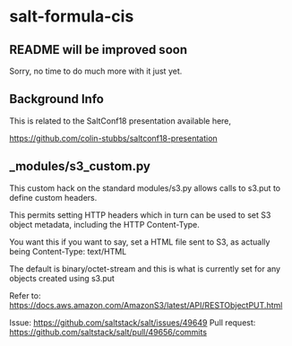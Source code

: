 # salt-formula-cis

## README will be improved soon

Sorry, no time to do much more with it just yet.

## Background Info

This is related to the SaltConf18 presentation available here,

https://github.com/colin-stubbs/saltconf18-presentation

## _modules/s3_custom.py

This custom hack on the standard modules/s3.py allows calls to s3.put to define custom headers.

This permits setting HTTP headers which in turn can be used to set S3 object metadata, including the HTTP Content-Type.

You want this if you want to say, set a HTML file sent to S3, as actually being Content-Type: text/HTML

The default is binary/octet-stream and this is what is currently set for any objects created using s3.put

Refer to: https://docs.aws.amazon.com/AmazonS3/latest/API/RESTObjectPUT.html

Issue: https://github.com/saltstack/salt/issues/49649
Pull request: https://github.com/saltstack/salt/pull/49656/commits
